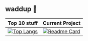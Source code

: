 ## waddup 👋

Top 10 stuff             |  Current Project
:-------------------------:|:-------------------------:
[![Top Langs](https://github-readme-stats.vercel.app/api/top-langs/?username=seyhanvankhan&langs_count=10&layout=compact&theme=algolia)](https://github.com/anuraghazra/github-readme-stats)  |  [![Readme Card](https://github-readme-stats.vercel.app/api/pin/?username=alizehkhan&repo=wandern&theme=algolia)](https://github.com/anuraghazra/github-readme-stats)

<!--
**seyhanvankhan/seyhanvankhan** is a ✨ _special_ ✨ repository because its `README.md` (this file) appears on your GitHub profile.

Here are some ideas to get you started:

- 🔭 I’m currently working on ...
- 🌱 I’m currently learning ...
- 👯 I’m looking to collaborate on ...
- 🤔 I’m looking for help with ...
- 💬 Ask me about ...
- 📫 How to reach me: ...
- 😄 Pronouns: ...
- ⚡ Fun fact: ...
-->
